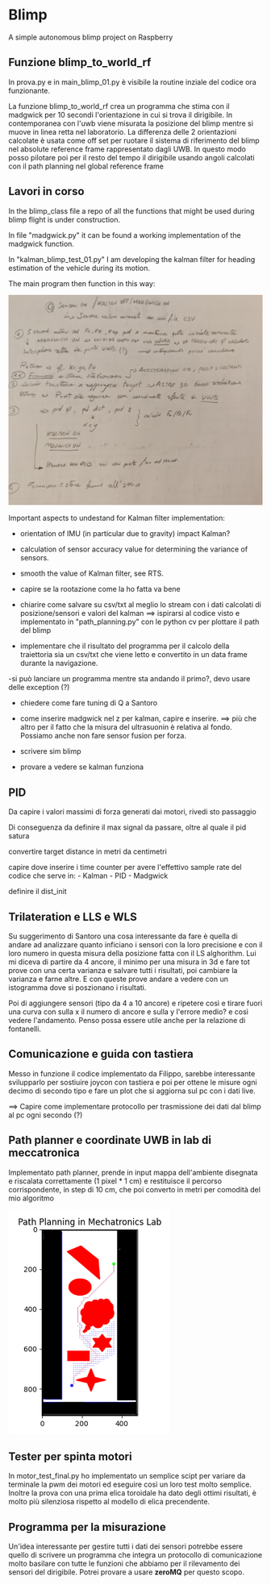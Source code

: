 # Blimp
A simple autonomous blimp project on Raspberry

##  Funzione blimp_to_world_rf
In prova.py e in main_blimp_01.py è visibile la routine inziale del codice ora funzionante. 

La funzione blimp_to_world_rf crea un programma che stima con il madgwick per 10 secondi l'orientazione in cui si trova il dirigibile. In contemporanea con l'uwb viene misurata la posizione del blimp mentre si muove in linea retta nel laboratorio. La differenza delle 2 orientazioni calcolate è usata come off set per ruotare il sistema di riferimento del blimp nel absolute reference frame rappresentato dagli UWB. In questo modo posso pilotare poi per il resto del tempo il dirigibile usando angoli calcolati con il path planning nel global reference frame

 


## Lavori in corso
In the blimp_class file a repo of all the functions that might be used during blimp flight is under construction.

In file "madgwick.py" it can be found a working
implementation of the madgwick function.

In "kalman_blimp_test_01.py" I am developing the kalman filter for heading estimation of the vehicle during its motion. 

The main program then function in this way: 

![Alt text](https://github.com/rktessa/Blimp/blob/main/alg_flow.jpg?raw=true "Scheme of the  Alghorithm ") 

Important aspects to undestand for Kalman filter implementation:

- orientation of IMU (in particular due to gravity) impact Kalman? 

- calculation of sensor accuracy value for determining the variance of sensors. 

- smooth the value of Kalman filter, see RTS. 

- capire se la rootazione come la ho fatta va bene

- chiarire come salvare su csv/txt al meglio lo stream con i dati calcolati di posizione/sensori e valori del kalman ==> ispirarsi al codice visto e implementato in "path_planning.py" con le python cv per plottare il path del blimp

- implementare che il risultato del programma per il calcolo della traiettoria sia un csv/txt che viene letto e convertito in un data frame durante la navigazione. 

-si può lanciare un programma mentre sta andando il primo?, devo usare delle exception (?)


- chiedere come fare tuning di Q a Santoro

- come inserire madgwick nel z per kalman, capire e inserire. ==> più che altro per il fatto che la misura del ultrasuonin è relativa al fondo. Possiamo anche non fare sensor fusion per forza. 

- scrivere sim blimp

- provare a vedere se kalman funziona


## PID

Da capire i valori massimi di forza generati dai motori, rivedi sto passaggio

Di conseguenza da definire il max signal da passare, oltre al quale il pid satura 

convertire target distance in metri  da centimetri

capire dove inserire i time counter per avere l'effettivo sample rate del codice che serve in:
    - Kalman
    - PID
    - Madgwick


definire il dist_init



## Trilateration e LLS e WLS
Su suggerimento di Santoro una cosa interessante da fare  è quella di andare ad analizzare quanto inficiano i sensori con la loro precisione e con il loro numero in questa misura della posizione fatta
con il LS alghorithm. Lui mi diceva di partire da 4 ancore, il minimo per una misura in 3d e fare tot prove con una certa varianza e salvare tutti i risultati, poi cambiare la varianza e farne altre.
E con queste prove andare a vedere con un istogramma dove si poszionano i risultati. 

Poi di aggiungere sensori (tipo da 4 a 10 ancore) e ripetere così e tirare fuori una curva con sulla x
il numero di ancore e sulla y l'errore medio? e così vedere l'andamento. 
Penso possa essere utile anche per la relazione di fontanelli. 

## Comunicazione e guida con tastiera
Messo in funzione il codice implementato da Filippo, sarebbe interessante svilupparlo per sostiuire joycon con tastiera e poi per ottene le  misure ogni decimo di secondo tipo e fare un plot che si aggiorna sul pc con i dati live. 

==> Capire come implementare protocollo per trasmissione dei dati dal blimp al pc ogni secondo (?)


## Path planner e coordinate UWB in lab di meccatronica
Implementato path planner, prende in input mappa dell'ambiente disegnata e riscalata correttamente (1 pixel * 1 cm) e restituisce il percorso corrispondente, in step di 10 cm, che poi converto in metri per comodità del mio algoritmo

![Alt text](https://github.com/rktessa/Blimp/blob/main/phat_plannig_solution.png?raw=true "Scheme of the  Alghorithm ")

## Tester per spinta motori
In motor_test_final.py ho implementato un semplice scipt per variare da terminale la pwm dei motori ed eseguire così un loro test molto semplice. 
Inoltre la prova con una prima elica toroidale ha dato degli ottimi risultati, è molto più silenziosa rispetto al modello di elica precendente.


## Programma per la misurazione
Un'idea interessante per gestire tutti i dati dei sensori potrebbe essere quello di scrivere un programma che integra un protocollo di comunicazione molto basilare con tutte le funzioni che abbiamo per il rilevamento dei sensori del dirigibile. Potrei provare a usare **zeroMQ** per questo scopo. 

